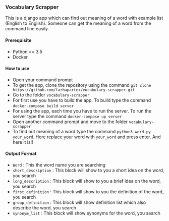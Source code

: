 ### Vocabulary Scrapper
This is a  django app which can find out meaning of a word with example list (English to English). Someone can get the meaning of a word from the command line easily. 

#### Prerequisite
* Python >= 3.5
* Docker

#### How to use

* Open your command prompt
* To get the app, clone the repository using the command `git clone https://github.com/farhapartex/vocabulary-scrapper.git`
* Go to the folder `vocabulary-scrapper`
* For first use you have to build the app. To build type the command `docker-compose build server`
* For using the app, each time you have to run the server. To run the server type the command `docker-compose up server`
* Open another command prompt and move to the folder `vocabulary-scrapper`
* To find out meaning of a word type the command `python3 word.py your_word`. Here replace your word with `your_word` and press enter. And here it is!!

#### Output Format

* `Word` : This the word name you are searching
* `short_description` : This block will show to you a short idea on the word, you search
* `long_description` : This block will show to you a brief idea on the word, you search
* `first_definition` : This block will show to you the definition of the word, you search
* `group_definition` : This block will show definition list which also describe the word, you search
* `synonym_list` : This block will show synonyms for the word, you search